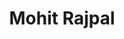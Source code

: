 ---
# Display name
title: Mohit Rajpal

# Full name (for SEO)
first_name: Mohit
last_name: Rajpal

# Status emoji
status:
  icon: ☕️

# Is this the primary user of the site?
superuser: true

# Highlight the author in author lists? (true/false)
highlight_name: true


# Social network links
# Need to use another icon? Simply download the SVG icon to your `assets/media/icons/` folder.
profiles:
  - icon: at-symbol
    url: 'mailto:mohit_rajpal@outlook.com'
    label: E-mail Me
  - icon: brands/linkedin
    url: https://www.linkedin.com/in/mohit-rajpal
  - icon: academicons/google-scholar
    url: https://scholar.google.com.sg/citations?user=qUvSFVkAAAAJ&hl=en


interests:
  - Machine Learning Systems
  - Bayesian Optimization
  - Gaussian Processes

education:
  - area: PhD Computer Science
    institution: National University of Singapore
    date_start: 2018-08-01
    date_end: 2024-10-31
    summary: |
      Thesis: Scaling up decision-making under uncertainty
  - area: MSc Computer Science
    institution: Columbia University
    date_start: 2015-08-01
    date_end: 2016-12-31
    summary: |
      Courses included:
      - Advanced Machine Learning
      - Projects in Computer Science (Sensitivity Conjecture)
  - area: BSc Computer Science
    institution: University of Illinois at Urbana-Champaign
    date_start: 2008-08-01
    date_end: 2011-05-01
    summary: |
      Courses included:
      - Operating Systems
      - Embedded Systems

work:
  - position: Postdoctoral Researcher
    company_name: Singapore-ETH Centre
    company_url: ''
    company_logo: ''
    date_start: 2025-03-03
    date_end: 2025-05-31
    summary: |2-
      Responsibilities include:
      - Architecture design and grant writing for foundation models in healthcare
  - position: Research Contractor
    company_name: Microsoft Research
    company_url: ''
    company_logo: ''
    date_start: 2017-07-01
    date_end: 2018-08-01
    summary: |2-
      Responsibilities include:
      - Research and integration work on greybox fuzzing architecture
  - position: Research Intern
    company_name: Microsoft Research
    company_url: ''
    company_logo: ''
    date_start: 2017-03-01
    date_end: 2017-06-01
    summary: |
      Responsibilities include:
      - Developing a novel neural network fuzzing architecture for greybox fuzzing
  - position: Software Development Engineer 
    company_name: Microsoft
    company_url: ''
    company_logo: ''
    date_start: 2011-07-01
    date_end: 2013-05-01
    summary: |
      Responsibilities include:
      - Developing robust and scalable solutions for Operating Systems
---